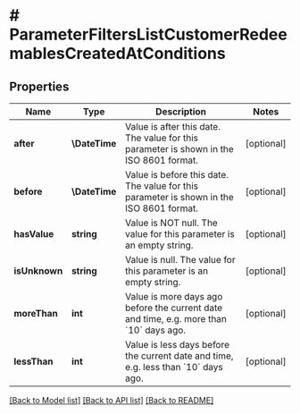 # # ParameterFiltersListCustomerRedeemablesCreatedAtConditions

## Properties

Name | Type | Description | Notes
------------ | ------------- | ------------- | -------------
**after** | **\DateTime** | Value is after this date. The value for this parameter is shown in the ISO 8601 format. | [optional]
**before** | **\DateTime** | Value is before this date. The value for this parameter is shown in the ISO 8601 format. | [optional]
**hasValue** | **string** | Value is NOT null. The value for this parameter is an empty string. | [optional]
**isUnknown** | **string** | Value is null. The value for this parameter is an empty string. | [optional]
**moreThan** | **int** | Value is more days ago before the current date and time, e.g. more than &#x60;10&#x60; days ago. | [optional]
**lessThan** | **int** | Value is less days before the current date and time, e.g. less than &#x60;10&#x60; days ago. | [optional]

[[Back to Model list]](../../README.md#models) [[Back to API list]](../../README.md#endpoints) [[Back to README]](../../README.md)
